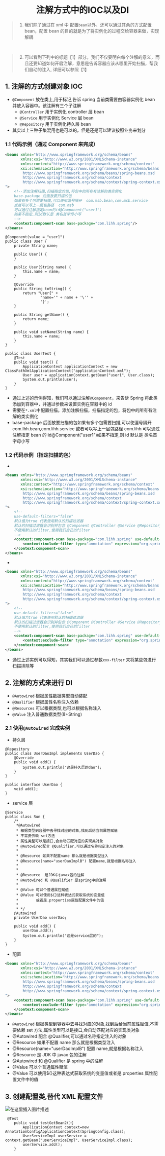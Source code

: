 <h1 align = "center">注解方式中的IOC以及DI</h1>

> 1. 我们除了通过在 xml 中 配置`bean`以外，还可以通过其余的方式配置 bean，配置 bean 的目的就是为了将实例化的过程交给容器来做，实现解耦

<br />

> 2. 可以看到下列中的标题【1】部分。我们不仅要明白每个注解的意义，而且还要知道如何开启注解，意思是告诉容器应该从哪里开始扫描，帮我们自动的注入, 详细可以参照【1】

## 1. 注解的方式创建对象 IOC

- `@Component` 放在类上,用于标记,告诉 spring 当前类需要由容器实例化 bean 并放入容器中。该注解有三个子注解
  - `@Controller` 用于实例化 controller 层 bean
  - `@Service` 用于实例化 Service 层 bean
  - `@Repository` 用于实例化持久层 bean
- 其实以上三种子集混用也是可以的。但是还是可以建议按照业务来划分

### 1.1 代码示例（通过 Component 来完成）

```xml
<beans xmlns="http://www.springframework.org/schema/beans"
       xmlns:xsi="http://www.w3.org/2001/XMLSchema-instance"
       xmlns:context="http://www.springframework.org/schema/context"
       xsi:schemaLocation="http://www.springframework.org/schema/beans
        http://www.springframework.org/schema/beans/spring-beans.xsd
        http://www.springframework.org/schema/context
        http://www.springframework.org/schema/context/spring-context.xsd
">
    <!--添加注解扫描,扫描指定的包,将包中的所有有注解的类实例化
    base-package 后面放要扫描的包
    如果有多个包需要扫描,可以使用逗号隔开  com.msb.bean,com.msb.service
    或者可以写上一层包路径  com.msb
    可以通过注解指定bean的id@Component("user1")
    如果不指定,则id默认是 类名首字母小写
    -->
    <context:component-scan base-package="com.lihh.spring"/>
</beans>
```

```shell
@Component(value = "user1")
public class User {
    private String name;

    public User() {
    }

    public User(String name) {
        this.name = name;
    }

    @Override
    public String toString() {
        return "User{" +
                "name='" + name + '\'' +
                '}';
    }

    public String getName() {
        return name;
    }

    public void setName(String name) {
        this.name = name;
    }
}
```

```shell
public class UserTest {
    @Test
    public void test() {
        ApplicationContext applicationContext = new ClassPathXmlApplicationContext("applicationContext.xml");
        User user = applicationContext.getBean("user1", User.class);
        System.out.println(user);
    }
}
```

- 通过上述的示例得知，我们可以通过注解`@Component`，来告诉 Spring 将此类添加到容器中，并通过参数来设置实例在容器中的 id
- 需要在`*.xml`中配置扫描。添加注解扫描，扫描指定的包，将包中的所有有注解的类实例化
- base-package 后面放要扫描的包如果有多个包需要扫描,可以使逗号隔开 com.lhh.bean,com.lihh.service 或者可以写上一层包路径 com.lihh 可以通过注解指定 bean 的 id@Component("user1")如果不指定,则 id 默认是 类名首字母小写

### 1.2 代码示例（指定扫描的包）

-

```xml
<beans xmlns="http://www.springframework.org/schema/beans"
       xmlns:xsi="http://www.w3.org/2001/XMLSchema-instance"
       xmlns:context="http://www.springframework.org/schema/context"
       xsi:schemaLocation="http://www.springframework.org/schema/beans
        http://www.springframework.org/schema/beans/spring-beans.xsd
        http://www.springframework.org/schema/context
        http://www.springframework.org/schema/context/spring-context.xsd
">
    <!--
    use-default-filters="false"
    默认值为true 代表使用默认的扫描过滤器
    默认的扫描过滤器会识别并包含 @Component @Controller @Service @Repository 四个注解
    不使用默认的filter,使用我们自己的filter
    -->
    <context:component-scan base-package="com.lihh.spring" use-default-filters="false">
        <context:include-filter type="annotation" expression="org.springframework.stereotype.Controller"/>
    </context:component-scan>
</beans>
```

-

```xml
<beans xmlns="http://www.springframework.org/schema/beans"
       xmlns:xsi="http://www.w3.org/2001/XMLSchema-instance"
       xmlns:context="http://www.springframework.org/schema/context"
       xsi:schemaLocation="http://www.springframework.org/schema/beans
        http://www.springframework.org/schema/beans/spring-beans.xsd
        http://www.springframework.org/schema/context
        http://www.springframework.org/schema/context/spring-context.xsd
">
    <!--
    use-default-filters="false"
    默认值为true 代表使用默认的扫描过滤器
    默认的扫描过滤器会识别并包含 @Component @Controller @Service @Repository 四个注解
    不使用默认的filter,使用我们自己的filter
    -->
    <context:component-scan base-package="com.lihh.spring" use-default-filters="true">
        <context:exclude-filter type="annotation" expression="org.springframework.stereotype.Controller"/>
    </context:component-scan>
</beans>
```

- 通过上述实例可以得知，其实我们可以通过参数`xxx-filter` 来将某些包进行扫描排除等

## 2. 注解的方式来进行 DI

- `@Autowired` 根据属性数据类型自动装配
- `@Qualifier` 根据属性名称注入依赖
- `@Resources` 可以根据类型,也可以根据名称注入
- `@Value` 注入普通数据类型(8+String)

### 2.1 使用`@Autowired` 完成实例

- 持久层

```shell
@Repository
public class UserDaoImpl implements UserDao {
    @Override
    public void add() {
        System.out.println("这是持久层的dao");
    }
}
```

```shell
public interface UserDao {
    void add();
}
```

- service 层

```shell
@Service
public class Run {
    /*
     *@Autowired
     * 根据类型到容器中去寻找对应的对象,找到后给当前属性赋值
     * 不需要依赖 set方法
     * 属性类型可以是接口,会自动匹配对应的实现类对象
     * @Autowired配合 @Qualifier,可以通过名称指定注入的对象
     *
     * @Resource 如果不配置name 那么就是根据类型注入
     * @Resource(name="userDaoImplB") 配置name,就是根据名称注入
     *
     *
     * @Resource  是JDK中javax包的注解
     * @Autowired 和 @Qualifier 是spring中的注解
     *
     * @Value 可以个普通属性赋值
     * @Value 可以使用${}这种表达式获取系统的变量值
     *        或者是.properties属性配置文件中的值
     *
     * */
    @Autowired
    private UserDao userDao;

    public void add() {
        userDao.add();
        System.out.println("这是service层的");
    }
}
```

- 配置

```xml
<beans xmlns="http://www.springframework.org/schema/beans"
       xmlns:xsi="http://www.w3.org/2001/XMLSchema-instance"
       xmlns:context="http://www.springframework.org/schema/context"
       xsi:schemaLocation="http://www.springframework.org/schema/beans
        http://www.springframework.org/schema/beans/spring-beans.xsd
        http://www.springframework.org/schema/context
        http://www.springframework.org/schema/context/spring-context.xsd
">
    <context:component-scan base-package="com.lihh.spring" use-default-filters="true">
        <context:exclude-filter type="annotation" expression="org.springframework.stereotype.Controller"/>
    </context:component-scan>
</beans>
```

- `@Autowired` 根据类型到容器中去寻找对应的对象,找到后给当前属性赋值,不需要依赖 set 方法,属性类型可以是接口,会自动匹配对应的实现类对象
- @Autowired 配合 @Qualifier,可以通过名称指定注入的对象
- @Resource 如果不配置 name 那么就是根据类型注入
- @Resource(name="userDaoImplB") 配置 name,就是根据名称注入
- @Resource 是 JDK 中 javax 包的注解
- @Autowired 和 @Qualifier 是 spring 中的注解
- @Value 可以个普通属性赋值
- @Value 可以使用${}这种表达式获取系统的变量值或者是.properties 属性配置文件中的值

## 3. 创建配置类,替代 XML 配置文件

![在这里插入图片描述](https://img-blog.csdnimg.cn/0de6090961d44e0cb61b5aa0bf273661.png)

```shell
 @Test
    public void testGetBean2(){
        ApplicationContext context=new AnnotationConfigApplicationContext(SpringConfig.class);
        UserServiceImpl userService = context.getBean("userServiceImpl", UserServiceImpl.class);
        userService.add();
    }
```
